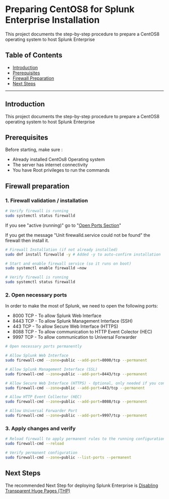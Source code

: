 # Preparing CentOS8 for Splunk Enterprise Installation

This project documents the step-by-step procedure to prepare a CentOS8 operating system to host Splunk Enterprise

## Table of Contents

- [Introduction](#introduction)
- [Prerequisites](#prerequisites)
- [Firewall Preparation](#firewall-preparation)
- [Next Steps](#next-steps)

---

## Introduction

This project documents the step-by-step procedure to prepare a CentOS8 operating system to host Splunk Enterprise

## Prerequisites

Before starting, make sure :

- Already installed CentOs8 Operating system
- The server has internet connectivity
- You have Root privileges to run the commands

## Firewall preparation

### 1. Firewall validation / installation

```bash
# Verify firewall is running
sudo systemctl status firewalld
```
If you see "active (running)" go to "[Open Ports Section](#2-open-necessary-ports)"

If you get the message "Unit firewalld.service could not be found" the firewall then install it.

```bash
# Firewall Installation (if not already installed)
sudo dnf install firewalld -y # Added -y to auto-confirm installation

# Start and enable firewall service (so it runs on boot)
sudo systemctl enable firewalld —now

# Verify firewall is running
sudo systemctl status firewalld
```

### 2. Open necessary ports

In order to make the most of Splunk, we need to open the following ports:
- 8000 TCP - To allow Splunk Web Interface
- 8443 TCP - To allow Splunk Management Interface (SSH)
- 443 TCP - To allow Secure Web Interface (HTTPS)
- 8088 TCP - To allow communication to HTTP Event Colector (HEC)
- 9997 TCP - To allow communication to Universal Forwarder

```bash
# Open necessary ports permanently

# Allow Splunk Web Interface
sudo firewall-cmd --zone=public --add-port=8000/tcp --permanent

# Allow Splunk Management Interface (SSL)
sudo firewall-cmd --zone=public --add-port=8443/tcp --permanent

# Allow Secure Web Interface (HTTPS) - Optional, only needed if you configure Splunk for HTTPS on 443
sudo firewall-cmd --zone=public --add-port=443/tcp --permanent

# Allow HTTP Event Collector (HEC)
sudo firewall-cmd --zone=public --add-port=8088/tcp --permanent

# Allow Universal Forwarder Port
sudo firewall-cmd --zone=public --add-port=9997/tcp --permanent
```

### 3. Apply changes and verify

```bash
# Reload firewall to apply permanent rules to the running configuration
sudo firewall-cmd --reload

# Verify permanent configuration
sudo firewall-cmd --zone=public --list-ports --permanent
```

## Next Steps

The recommended Next Step for deploying Splunk Enterprise is [Disabling Transparent Huge Pages (THP)](https://github.com/splunkcep/splunk_platform/blob/main/OS_preparation/Disable_THP_EN.md)

